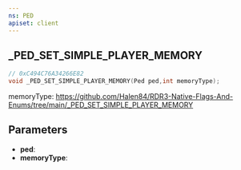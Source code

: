 ```yaml
---
ns: PED
apiset: client
---
```

## _PED_SET_SIMPLE_PLAYER_MEMORY

```c
// 0xC494C76A34266E82
void _PED_SET_SIMPLE_PLAYER_MEMORY(Ped ped,int memoryType);
```

memoryType: https://github.com/Halen84/RDR3-Native-Flags-And-Enums/tree/main/_PED_SET_SIMPLE_PLAYER_MEMORY

## Parameters
* **ped**:
* **memoryType**: